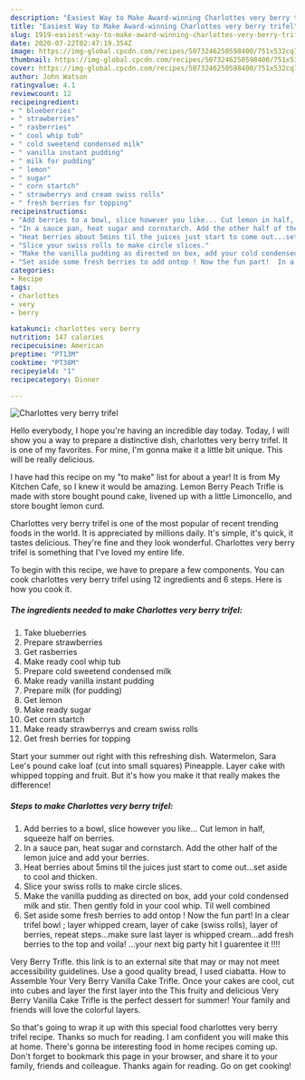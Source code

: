 ```yaml
---
description: "Easiest Way to Make Award-winning Charlottes very berry trifel"
title: "Easiest Way to Make Award-winning Charlottes very berry trifel"
slug: 1919-easiest-way-to-make-award-winning-charlottes-very-berry-trifel
date: 2020-07-22T02:47:19.354Z
image: https://img-global.cpcdn.com/recipes/5073246250598400/751x532cq70/charlottes-very-berry-trifel-recipe-main-photo.jpg
thumbnail: https://img-global.cpcdn.com/recipes/5073246250598400/751x532cq70/charlottes-very-berry-trifel-recipe-main-photo.jpg
cover: https://img-global.cpcdn.com/recipes/5073246250598400/751x532cq70/charlottes-very-berry-trifel-recipe-main-photo.jpg
author: John Watson
ratingvalue: 4.1
reviewcount: 12
recipeingredient:
- " blueberries"
- " strawberries"
- " rasberries"
- " cool whip tub"
- " cold sweetend condensed milk"
- " vanilla instant pudding"
- " milk for pudding"
- " lemon"
- " sugar"
- " corn startch"
- " strawberrys and cream swiss rolls"
- " fresh berries for topping"
recipeinstructions:
- "Add berries to a bowl, slice however you like... Cut lemon in half, squeeze half on berries."
- "In a sauce pan, heat sugar and cornstarch. Add the other half of the lemon juice and add your berries."
- "Heat berries about 5mins til the juices just start to come out...set aside to cool and thicken."
- "Slice your swiss rolls to make circle slices."
- "Make the vanilla pudding as directed on box, add your cold condensed milk and stir. Then gently fold in your cool whip. Til well combined"
- "Set aside some fresh berries to add ontop ! Now the fun part!  In a clear trifel bowl ; layer whipped cream, layer of cake (swiss rolls), layer of berries, repeat steps...make sure last layer is whipped cream...add fresh berries to the top and voila! ...your next big party hit I guarentee it !!!!"
categories:
- Recipe
tags:
- charlottes
- very
- berry

katakunci: charlottes very berry 
nutrition: 147 calories
recipecuisine: American
preptime: "PT13M"
cooktime: "PT38M"
recipeyield: "1"
recipecategory: Dinner

---
```



![Charlottes very berry trifel](https://img-global.cpcdn.com/recipes/5073246250598400/751x532cq70/charlottes-very-berry-trifel-recipe-main-photo.jpg)

Hello everybody, I hope you're having an incredible day today. Today, I will show you a way to prepare a distinctive dish, charlottes very berry trifel. It is one of my favorites. For mine, I'm gonna make it a little bit unique. This will be really delicious.

I have had this recipe on my &#34;to make&#34; list for about a year! It is from My Kitchen Cafe, so I knew it would be amazing. Lemon Berry Peach Trifle is made with store bought pound cake, livened up with a little Limoncello, and store bought lemon curd.

Charlottes very berry trifel is one of the most popular of recent trending foods in the world. It is appreciated by millions daily. It's simple, it's quick, it tastes delicious. They're fine and they look wonderful. Charlottes very berry trifel is something that I've loved my entire life.


To begin with this recipe, we have to prepare a few components. You can cook charlottes very berry trifel using 12 ingredients and 6 steps. Here is how you cook it.

<!--inarticleads1-->

##### The ingredients needed to make Charlottes very berry trifel:

1. Take  blueberries
1. Prepare  strawberries
1. Get  rasberries
1. Make ready  cool whip tub
1. Prepare  cold sweetend condensed milk
1. Make ready  vanilla instant pudding
1. Prepare  milk (for pudding)
1. Get  lemon
1. Make ready  sugar
1. Get  corn startch
1. Make ready  strawberrys and cream swiss rolls
1. Get  fresh berries for topping


Start your summer out right with this refreshing dish. Watermelon, Sara Lee&#39;s pound cake loaf (cut into small squares) Pineapple. Layer cake with whipped topping and fruit. But it&#39;s how you make it that really makes the difference! 

<!--inarticleads2-->

##### Steps to make Charlottes very berry trifel:

1. Add berries to a bowl, slice however you like... Cut lemon in half, squeeze half on berries.
1. In a sauce pan, heat sugar and cornstarch. Add the other half of the lemon juice and add your berries.
1. Heat berries about 5mins til the juices just start to come out...set aside to cool and thicken.
1. Slice your swiss rolls to make circle slices.
1. Make the vanilla pudding as directed on box, add your cold condensed milk and stir. Then gently fold in your cool whip. Til well combined
1. Set aside some fresh berries to add ontop ! Now the fun part!  In a clear trifel bowl ; layer whipped cream, layer of cake (swiss rolls), layer of berries, repeat steps...make sure last layer is whipped cream...add fresh berries to the top and voila! ...your next big party hit I guarentee it !!!!


Very Berry Trifle. this link is to an external site that may or may not meet accessibility guidelines. Use a good quality bread, I used ciabatta. How to Assemble Your Very Berry Vanilla Cake Trifle. Once your cakes are cool, cut into cubes and layer the first layer into the This fruity and delicious Very Berry Vanilla Cake Trifle is the perfect dessert for summer! Your family and friends will love the colorful layers. 

So that's going to wrap it up with this special food charlottes very berry trifel recipe. Thanks so much for reading. I am confident you will make this at home. There's gonna be interesting food in home recipes coming up. Don't forget to bookmark this page in your browser, and share it to your family, friends and colleague. Thanks again for reading. Go on get cooking!

